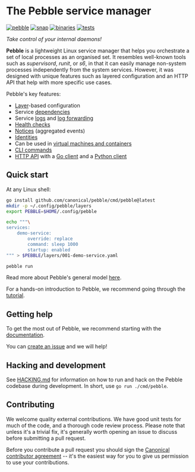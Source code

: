 # The Pebble service manager

[![pebble](https://snapcraft.io/pebble/badge.svg)](https://snapcraft.io/pebble)
[![snap](https://github.com/canonical/pebble/actions/workflows/snap.yml/badge.svg)](https://github.com/canonical/pebble/actions/workflows/snap.yml)
[![binaries](https://github.com/canonical/pebble/actions/workflows/binaries.yml/badge.svg)](https://github.com/canonical/pebble/actions/workflows/binaries.yml)
[![tests](https://github.com/canonical/pebble/actions/workflows/tests.yml/badge.svg)](https://github.com/canonical/pebble/actions/workflows/tests.yml)

_Take control of your internal daemons!_

**Pebble** is a lightweight Linux service manager that helps you orchestrate a set of local processes as an organised set. It resembles well-known tools such as _supervisord_, _runit_, or _s6_, in that it can easily manage non-system processes independently from the system services. However, it was designed with unique features such as layered configuration and an HTTP API that help with more specific use cases.

Pebble's key features:

- [Layer](https://documentation.ubuntu.com/pebble/reference/layer-specification/)-based configuration
- Service [dependencies](https://documentation.ubuntu.com/pebble/explanation/service-dependencies/)
- Service [logs](https://documentation.ubuntu.com/pebble/reference/cli-commands/#logs) and [log forwarding](https://documentation.ubuntu.com/pebble/reference/log-forwarding/)
- [Health checks](https://documentation.ubuntu.com/pebble/reference/health-checks/)
- [Notices](https://documentation.ubuntu.com/pebble/reference/notices/) (aggregated events)
- [Identities](https://documentation.ubuntu.com/pebble/how-to/manage-identities/)
- Can be used in [virtual machines and containers](https://documentation.ubuntu.com/pebble/how-to/manage-a-remote-system/)
- [CLI commands](https://documentation.ubuntu.com/pebble/reference/cli-commands/)
- [HTTP API](https://documentation.ubuntu.com/pebble/explanation/api-and-clients/) with a [Go client](https://pkg.go.dev/github.com/canonical/pebble/client) and a [Python client](https://github.com/canonical/operator/blob/main/ops/pebble.py)

## Quick start

At any Linux shell:

```bash
go install github.com/canonical/pebble/cmd/pebble@latest
mkdir -p ~/.config/pebble/layers
export PEBBLE=$HOME/.config/pebble

echo """\
services:
    demo-service:
        override: replace
        command: sleep 1000
        startup: enabled
""" > $PEBBLE/layers/001-demo-service.yaml

pebble run
```

Read more about Pebble's general model [here](https://documentation.ubuntu.com/pebble/explanation/general-model/).

For a hands-on introduction to Pebble, we recommend going through the [tutorial](https://documentation.ubuntu.com/pebble/tutorial/getting-started/).

## Getting help

To get the most out of Pebble, we recommend starting with the [documentation](https://documentation.ubuntu.com/pebble/).

You can [create an issue](https://github.com/canonical/pebble/issues/new) and we will help!

## Hacking and development

See [HACKING.md](HACKING.md) for information on how to run and hack on the Pebble codebase during development. In short, use `go run ./cmd/pebble`.

## Contributing

We welcome quality external contributions. We have good unit tests for much of the code, and a thorough code review process. Please note that unless it's a trivial fix, it's generally worth opening an issue to discuss before submitting a pull request.

Before you contribute a pull request you should sign the [Canonical contributor agreement](https://ubuntu.com/legal/contributors) -- it's the easiest way for you to give us permission to use your contributions.
